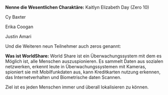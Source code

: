 **Nenne die Wesentlichen Charaktäre:**
Kaitlyn Elizabeth Day (Zero 10)

Cy Baxter 

Erika Coogan

Justin Amari


Und die Weiteren neun Teilnehmer auch zeros genannt:


**Was ist WorldShare:**
World Share ist ein Überwachungssystem mit dem es Möglich ist, alle Menschen auszuspionieren. Es sammelt Daten aus sozialen netzwerken, erkennt leute in Überwachungssystemen mit Kameras, spioniert sie mit Mobilfunkdaten aus, kann Kreditkarten nutzung erkennen, das Internetverhalten und Biometrische daten Scannen.

Ziel ist es jeden Menschen immer und überall lokalisieren zu können.

